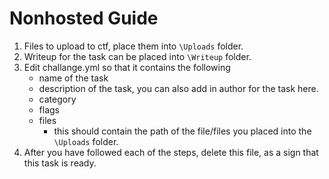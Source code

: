 # Nonhosted Guide
1. Files to upload to ctf, place them into ``\Uploads`` folder.
2. Writeup for the task can be placed into ``\Writeup`` folder.
3. Edit challange.yml so that it contains the following
    - name of the task
    - description of the task, you can also add in author for the task here.
    - category
    - flags
    - files
        - this should contain the path of the file/files you placed into the ``\Uploads`` folder.
4. After you have followed each of the steps, delete this file, as a sign that this task is ready.

